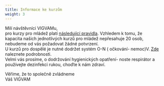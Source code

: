 ```yaml
---
title: Informace ke kurzům
weight: 3
---
```

Milí návštěvníci VIGVAMu,\
pro kurzy pro mládež platí [následující pravidla](ttps://covid.gov.cz/situace/podnikatelska-cinnost/povinne-testovani-zamestnancu-na-pracovistich-osvc).  Vzhledem k tomu, že kapacita našich jednotlivých kurzů  pro mládež nepřesahuje 20 osob, nebudeme od vás požadovat žádné potvrzení.\
U kurzů pro dospělé je  nutné dodržet systém O-N ( očkování- nemoc)V. [Zde](https://covid.gov.cz/situace/volny-cas/dalsi-sporty) naleznete podrobnosti. \
Velmi vás prosíme, o dodržování hygienických opatření- noste respirátor a používejte dezinfekci rukou, choďte k nám zdraví. 

Věříme, že to společně zvládneme\
Váš VIGVAM
